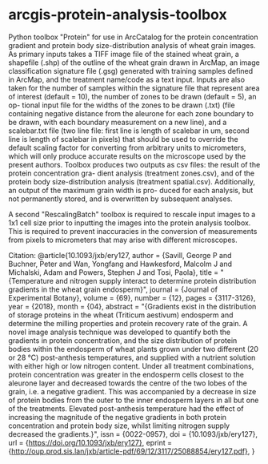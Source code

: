 # arcgis-protein-analysis-toolbox
Python toolbox "Protein" for use in ArcCatalog for the protein concentration gradient
and protein body size-distribution analysis of wheat grain images. As primary inputs
takes a TIFF image file of the stained wheat grain, a shapefile (.shp) of the outline of
the wheat grain drawn in ArcMap, an image classification signature file (.gsg) generated
with training samples defined in ArcMap, and the treatment name/code as a text input.
Inputs are also taken for the number of samples within the signature file that represent
area of interest (default = 10), the number of zones to be drawn (default = 5), an op-
tional input file for the widths of the zones to be drawn (.txt) (file containing negative
distance from the aleurone for each zone boundary to be drawn, with each boundary
measurement on a new line), and a scalebar.txt file (two line file: first line is length
of scalebar in um, second line is length of scalebar in pixels) that should be used to
override the default scaling factor for converting from arbitrary units to micrometers,
which will only produce accurate results on the microscope used by the present authors.
Toolbox produces two outputs as csv files: the result of the protein concentration gra-
dient analysis (treatment zones.csv), and of the protein body size-distribution analysis
(treatment spatial.csv). Additionally, an output of the maximum grain width is pro-
duced for each analysis, but not permanently stored, and is overwritten by subsequent
analyses.

A second "RescalingBatch" toolbox is required to rescale input images to a 1x1 cell
size prior to inputting the images into the protein analysis toolbox. This is required to
prevent inaccuracies in the conversion of measurements from pixels to micrometers that
may arise with different microscopes.


Citation:
@article{10.1093/jxb/ery127,
    author = {Savill, George P and Buchner, Peter and Wan, Yongfang and Hawkesford, Malcolm J and Michalski, Adam and Powers, Stephen J and Tosi, Paola},
    title = "{Temperature and nitrogen supply interact to determine protein distribution gradients in the wheat grain endosperm}",
    journal = {Journal of Experimental Botany},
    volume = {69},
    number = {12},
    pages = {3117-3126},
    year = {2018},
    month = {04},
    abstract = "{Gradients exist in the distribution of storage proteins in the wheat (Triticum aestivum) endosperm and determine the milling properties and protein recovery rate of the grain. A novel image analysis technique was developed to quantify both the gradients in protein concentration, and the size distribution of protein bodies within the endosperm of wheat plants grown under two different (20 or 28 °C) post-anthesis temperatures, and supplied with a nutrient solution with either high or low nitrogen content. Under all treatment combinations, protein concentration was greater in the endosperm cells closest to the aleurone layer and decreased towards the centre of the two lobes of the grain, i.e. a negative gradient. This was accompanied by a decrease in size of protein bodies from the outer to the inner endosperm layers in all but one of the treatments. Elevated post-anthesis temperature had the effect of increasing the magnitude of the negative gradients in both protein concentration and protein body size, whilst limiting nitrogen supply decreased the gradients.}",
    issn = {0022-0957},
    doi = {10.1093/jxb/ery127},
    url = {https://doi.org/10.1093/jxb/ery127},
    eprint = {http://oup.prod.sis.lan/jxb/article-pdf/69/12/3117/25088854/ery127.pdf},
}
